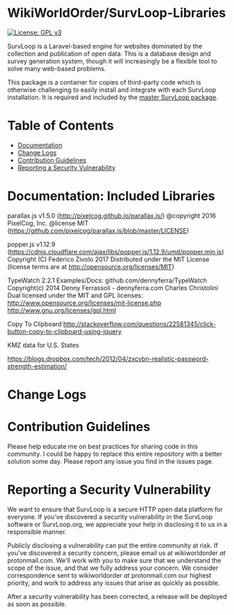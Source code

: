 # WikiWorldOrder/SurvLoop-Libraries

[![License: GPL v3](https://img.shields.io/badge/License-GPL%20v3-blue.svg)](https://www.gnu.org/licenses/gpl-3.0)

SurvLoop is a Laravel-based engine for websites dominated by the collection and publication of open data. 
This is a database design and survey generation system, though it will increasingly be a flexible tool to solve many 
web-based problems.

This package is a container for copies of third-party code which is otherwise challenging to easily install and
integrate with each SurvLoop installation. It is required and included by the 
<a href="https://github.com/wikiworldorder/survloop">master SurvLoop package</a>.

# Table of Contents
* [Documentation](#documentation)
* [Change Logs](#change-logs)
* [Contribution Guidelines](#contribution-guidelines)
* [Reporting a Security Vulnerability](#security-help)

# <a name="documentation"></a>Documentation: Included Libraries

parallax.js v1.5.0 (http://pixelcog.github.io/parallax.js/)
@copyright 2016 PixelCog, Inc.
@license MIT (https://github.com/pixelcog/parallax.js/blob/master/LICENSE)

popper.js v1.12.9 (https://cdnjs.cloudflare.com/ajax/libs/popper.js/1.12.9/umd/popper.min.js)
Copyright (C) Federico Zivolo 2017
Distributed under the MIT License (license terms are at http://opensource.org/licenses/MIT)

TypeWatch 2.2.1
Examples/Docs: github.com/dennyferra/TypeWatch
Copyright(c) 2014
Denny Ferrassoli - dennyferra.com
Charles Christolini
Dual licensed under the MIT and GPL licenses:
http://www.opensource.org/licenses/mit-license.php
http://www.gnu.org/licenses/gpl.html

Copy To Clipboard
http://stackoverflow.com/questions/22581345/click-button-copy-to-clipboard-using-jquery

KMZ data for U.S. States

https://blogs.dropbox.com/tech/2012/04/zxcvbn-realistic-password-strength-estimation/

# <a name="change-logs"></a>Change Logs

# <a name="contribution-guidelines"></a>Contribution Guidelines

Please help educate me on best practices for sharing code in this community.
I could be happy to replace this entire repository with a better solution some day.
Please report any issue you find in the issues page.

# <a name="security-help"></a>Reporting a Security Vulnerability

We want to ensure that SurvLoop is a secure HTTP open data platform for everyone. 
If you've discovered a security vulnerability in the SurvLoop software or SurvLoop.org, 
we appreciate your help in disclosing it to us in a responsible manner.

Publicly disclosing a vulnerability can put the entire community at risk. 
If you've discovered a security concern, please email us at wikiworldorder *at* protonmail.com. 
We'll work with you to make sure that we understand the scope of the issue, and that we fully address your concern. 
We consider correspondence sent to wikiworldorder *at* protonmail.com our highest priority, 
and work to address any issues that arise as quickly as possible.

After a security vulnerability has been corrected, a release will be deployed as soon as possible.
